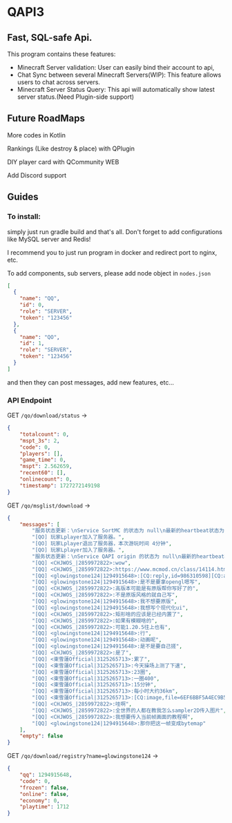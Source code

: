 # QAPI3
## Fast, SQL-safe Api.
This program contains these features:
- Minecraft Server validation: User can easily bind their account to api,
- Chat Sync between several Minecraft Servers(WIP): This feature allows users to chat across servers.
- Minecraft Server Status Query: This api will automatically show latest server status.(Need Plugin-side support)

## Future RoadMaps
More codes in Kotlin

Rankings (Like destroy & place) with QPlugin

DIY player card with QCommunity WEB

Add Discord support
## Guides
### To install:
    
simply just run gradle build and that's all. Don't forget to add configurations like MySQL server and Redis!

I recommend you to just run program in docker and redirect port to nginx, etc.

To add components, sub servers, please add node object in `nodes.json`

```JSON
[
  {
    "name": "QQ",
    "id": 0,
    "role": "SERVER",
    "token": "123456"
  },
  {
    "name": "QO",
    "id": 1,
    "role": "SERVER",
    "token": "123456"
  }
]
```

and then they can post messages, add new features, etc...

### API Endpoint

GET `/qo/download/status` -> 
``` JSON
{
    "totalcount": 0,
    "mspt_3s": 2,
    "code": 0,
    "players": [],
    "game_time": 0,
    "mspt": 2.562659,
    "recent60": [],
    "onlinecount": 0,
    "timestamp": 1727272149198
}
```

GET `/qo/msglist/download` -> 
```JSON
{
    "messages": [
        "服务状态更新：\nService SortMC 的状态为 null\n最新的heartbeat状态为： 1 延迟 77ms",
        "[QO] 玩家Lplayer加入了服务器。",
        "[QO] 玩家Lplayer退出了服务器，本次游玩时间 4分钟",
        "[QO] 玩家Lplayer加入了服务器。",
        "服务状态更新：\nService QAPI origin 的状态为 null\n最新的heartbeat状态为： 0 延迟 0ms",
        "[QQ] <CHJWOS_|2859972822>:wow",
        "[QQ] <CHJWOS_|2859972822>:https://www.mcmod.cn/class/14114.html",
        "[QQ] <glowingstone124|1294915648>:[CQ:reply,id=986310598][CQ:at,qq=2859972822,name=CHJWOS_] fabric mod自定义gui的话",
        "[QQ] <glowingstone124|1294915648>:是不是要拿opengl嗯写",
        "[QQ] <CHJWOS_|2859972822>:高版本可能是有原版帮你写好了的",
        "[QQ] <CHJWOS_|2859972822>:不是原版风格的就自己写",
        "[QQ] <glowingstone124|1294915648>:我不想要原版",
        "[QQ] <glowingstone124|1294915648>:我想写个现代化ui",
        "[QQ] <CHJWOS_|2859972822>:矩形啥的应该是已经内置了",
        "[QQ] <CHJWOS_|2859972822>:如果有模糊啥的",
        "[QQ] <CHJWOS_|2859972822>:可能1.20.5往上也有",
        "[QQ] <glowingstone124|1294915648>:行",
        "[QQ] <glowingstone124|1294915648>:动画呢",
        "[QQ] <glowingstone124|1294915648>:是不是要自己搓",
        "[QQ] <CHJWOS_|2859972822>:是了",
        "[QQ] <東雪蓮Official|3125265713>:累了",
        "[QQ] <東雪蓮Official|3125265713>:今天操场上测了下速",
        "[QQ] <東雪蓮Official|3125265713>:23圈",
        "[QQ] <東雪蓮Official|3125265713>:一圈400",
        "[QQ] <東雪蓮Official|3125265713>:15分钟",
        "[QQ] <東雪蓮Official|3125265713>:每小时大约36km",
        "[QQ] <東雪蓮Official|3125265713>:[CQ:image,file=6EF6BBF5A4EC9B58B3754A1E7836C689.jpg,subType=1,url=https://multimedia.nt.qq.com.cn/download?appid=1407&amp;fileid=CgozMTI1MjY1NzEzEhT-HH8woFCrx7llrTrMAfDy9YbiQBiutiMg_woo9s29x5beiAMyBHByb2RQgL2jAQ&amp;spec=0&amp;rkey=CAMSKMa3OFokB_TlE5oz_MZGn_1PxOOLL_sQeAG7OFPt_2onFxvUsjDhYv0,file_size=580398]",
        "[QQ] <CHJWOS_|2859972822>:哇啊",
        "[QQ] <CHJWOS_|2859972822>:全世界的人都在教我怎么sampler2D传入图片",
        "[QQ] <CHJWOS_|2859972822>:我想要传入当前帧画面的教程啊",
        "[QQ] <glowingstone124|1294915648>:那你把这一帧变成bytemap"
    ],
    "empty": false
}
```

GET `/qo/download/registry?name=glowingstone124` -> 
```JSON
{
    "qq": 1294915648,
    "code": 0,
    "frozen": false,
    "online": false,
    "economy": 0,
    "playtime": 1712
}
```

